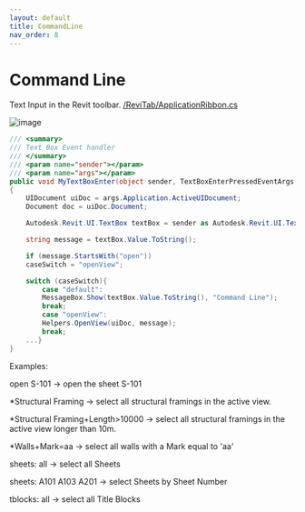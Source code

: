 ```yaml
---
layout: default
title: CommandLine
nav_order: 8
---
```


# Command Line

Text Input in the Revit toolbar.
[/ReviTab/ApplicationRibbon.cs](https://github.com/giobel/ReviTab/blob/master/ReviTab/ApplicationRibbon.cs#L847)

![image](https://user-images.githubusercontent.com/27025848/170902996-7963c64c-ae62-4eca-ae08-80cbd7196d7b.png)


```csharp
/// <summary>
/// Text Box Event handler
/// </summary>
/// <param name="sender"></param>
/// <param name="args"></param>
public void MyTextBoxEnter(object sender, TextBoxEnterPressedEventArgs args)
{
    UIDocument uiDoc = args.Application.ActiveUIDocument;
    Document doc = uiDoc.Document;

    Autodesk.Revit.UI.TextBox textBox = sender as Autodesk.Revit.UI.TextBox;

    string message = textBox.Value.ToString();

    if (message.StartsWith("open"))
    caseSwitch = "openView";

    switch (caseSwitch){
        case "default":
        MessageBox.Show(textBox.Value.ToString(), "Command Line");
        break;
        case "openView":
        Helpers.OpenView(uiDoc, message);
        break;
    ...}
}
```


Examples:

open S-101 -> open the sheet S-101

*Structural Framing -> select all structural framings in the active view.

*Structural Framing+Length>10000 -> select all structural framings in the active view longer than 10m.

*Walls+Mark=aa -> select all walls with a Mark equal to 'aa'

sheets: all -> select all Sheets

sheets: A101 A103 A201 -> select Sheets by Sheet Number

tblocks: all -> select all Title Blocks